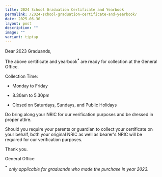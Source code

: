 ```yaml
---
title: 2024 School Graduation Certificate and Yearbook
permalink: /2024-school-graduation-certificate-and-yearbook/
date: 2025-06-30
layout: post
description: ""
image: ""
variant: tiptap
---
```

<p>Dear 2023 Graduands,</p>
<p>The above certificate and yearbook<strong><sup>*</sup></strong> are ready
for collection at the General Office.</p>
<p>Collection Time:&nbsp;&nbsp;&nbsp;&nbsp;&nbsp;&nbsp;</p>
<ul data-tight="true" class="tight">
<li>
<p>Monday to Friday</p>
</li>
<li>
<p>8.30am to 5.30pm</p>
</li>
<li>
<p>Closed on Saturdays, Sundays, and Public Holidays</p>
</li>
</ul>
<p></p>
<p>Do bring along your NRIC for our verification purposes and be dressed
in proper attire.</p>
<p>Should you require your parents or guardian to collect your certificate
on your behalf, both your original NRIC as well as bearer's NRIC will be
required for our verification purposes.</p>
<p>Thank you.</p>
<p>General Office</p>
<p><strong><sup>*&nbsp; </sup></strong><em>only applicable for graduands who made the purchase in year 2023.</em>
</p>